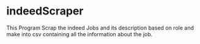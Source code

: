 # indeedScraper
This Program Scrap the indeed Jobs and its description based on role and make into csv containing all the information about the job.
